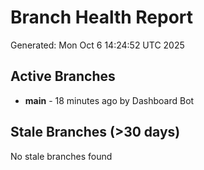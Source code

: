 # Branch Health Report
Generated: Mon Oct  6 14:24:52 UTC 2025

## Active Branches
- **main** - 18 minutes ago by Dashboard Bot

## Stale Branches (>30 days)
No stale branches found
